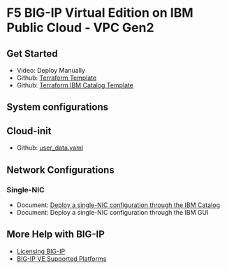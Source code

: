 
# F5 BIG-IP Virtual Edition on IBM Public Cloud - VPC Gen2

## Get Started

- Video: Deploy Manually
- Github: [Terraform Template](https://github.com/jgruberf5/ibmcloud-vpc-gen2-tmos-1-nic-standalone)
- Github: [Terraform IBM Catalog Template](https://github.com/f5craigsca/ibmcloud-vpc-gen2-1-nic-standalone-tile)

## System configurations

## Cloud-init

- Github: [user_data.yaml](https://github.com/f5craigsca/ibmcloud-vpc-gen2-1-nic-standalone-tile/blob/master/user_data.yaml)

## Network Configurations
### Single-NIC
- Document: [Deploy a single-NIC configuration through the IBM Catalog](DeployCatalog.md)
- Document: Deploy a single-NIC configuration through the IBM GUI

## More Help with BIG-IP
- [Licensing BIG-IP](https://clouddocs.f5.com/cloud/public/v1/licensing/licensing.html)
- [BIG-IP VE Supported Platforms](https://clouddocs.f5.com/cloud/public/v1/matrix.html)
